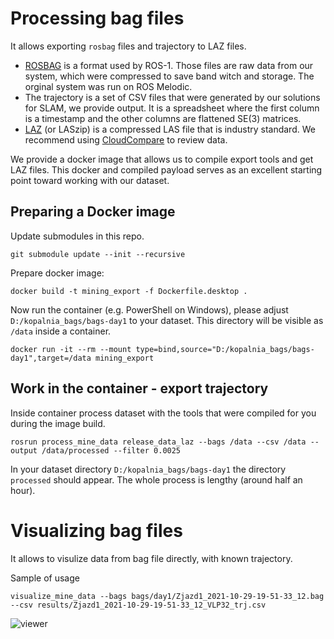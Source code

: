 # Processing bag files
It allows exporting `rosbag` files and trajectory to LAZ files.
 - [ROSBAG](http://wiki.ros.org/rosbag) is a format used by ROS-1. Those files are raw data from our system, which were compressed to save band witch and storage. The orginal system was run on ROS Melodic.
 - The trajectory is a set of CSV files that were generated by our solutions for SLAM, we provide output. 
   It is a spreadsheet where the first column is a timestamp and the other columns are flattened SE(3) matrices.
 - [LAZ](https://manifold.net/doc/mfd9/las,_laz_lidar.htm) (or LASzip) is a compressed LAS file that is industry standard. We recommend using [CloudCompare](https://github.com/cloudcompare/cloudcompare) to review data. 

We provide a docker image that allows us to compile export tools and get LAZ files.
This docker and compiled payload serves as an excellent starting point toward working with our dataset.

## Preparing a Docker image
Update submodules in this repo.
```
git submodule update --init --recursive
```
Prepare docker image:
```
docker build -t mining_export -f Dockerfile.desktop .
```
Now run the container (e.g. PowerShell on Windows), please adjust `D:/kopalnia_bags/bags-day1` to your dataset.
This directory will be visible as `/data` inside a container.
```
docker run -it --rm --mount type=bind,source="D:/kopalnia_bags/bags-day1",target=/data mining_export
```

## Work in the container - export trajectory
Inside container process dataset with the tools that were compiled for you during the image build.
```
rosrun process_mine_data release_data_laz --bags /data --csv /data --output /data/processed --filter 0.0025
```
In your dataset directory `D:/kopalnia_bags/bags-day1` the directory `processed` should appear.
The whole process is lengthy (around half an hour).

# Visualizing bag files

It allows to visulize data from bag file directly, with known trajectory.

Sample of usage
```
visualize_mine_data --bags bags/day1/Zjazd1_2021-10-29-19-51-33_12.bag --csv results/Zjazd1_2021-10-29-19-51-33_12_VLP32_trj.csv
```
![viewer](docs/viewer.gif)